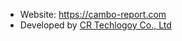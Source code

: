 - Website: https://cambo-report.com
- Developed by [CR Techlogoy Co., Ltd](https://cambo-report.com)

